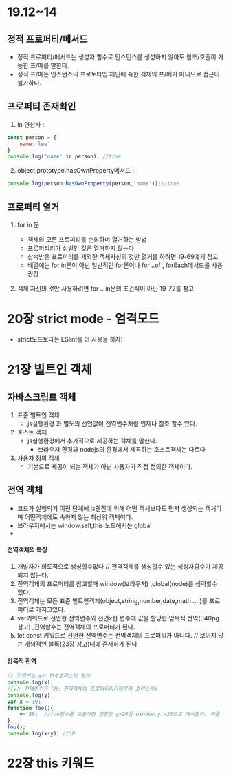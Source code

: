 # 19.12~14

## 정적 프로퍼티/메서드
- 정적 프로퍼티/메서드는 생성자 함수로 인스턴스를 생성하지 않아도 참조/호출이 가능한 프/메를 말한다.
- 정적 프/메는 인스턴스의 프로토타입 체인에 속한 객체의 프/메가 아니므로 접근이 불가하다.

## 프로퍼티 존재확인

1. in 연산자 : 
```js
const person = {
    name:'lee'
}
console.log('name' in person); //true
```
2. object.prototype.hasOwnProperty메서드 :
```js
console.log(person.hasOwnProperty(person,'name'));//true
```

## 프로퍼티 열거

1. for in 문
   - 객체의 모든 프로퍼티를 순회하며 열거하는 방법
   - 프로퍼티키가 심벌인 것은 열거하지 않는다
   - 상속받은 프로퍼티를 제외한 객체자신의 것만 열거를 하려면 19-69예제 참고
   - 배열에는 for in문이 아닌 일반적인 for문이나 for ..of , forEach메서드를 사용권장

2. 객체 자신의 것만 사용하려면 for .. in문의 조건식이 아닌 19-72를 참고

# 20장 strict mode - 엄격모드
- strict모드보다는 ESlint를 더 사용을 하자!

# 21장 빌트인 객체

## 자바스크립트 객체
1. 표준 빌트인 객체
   - js실행환경 과 별도의 선언없이 전역변수처럼 언제나 참조 할수 있다.
2. 호스트 객체 
   - js실행환경에서 추가적으로 제공하는 객체를 말한다.
      - 브라우저 환경과 nodejs의 환경에서 제곡하는 호스트객체는 다르다
3. 사용자 정의 객체
   - 기본으로 제공이 되는 객체가 아닌 사용자가 직접 정의한 객체이다.

## 전역 객체
- 코드가 실행되기 이전 단계에 js엔진에 의해 어떤 객체보다도 먼저 생성되는 객체이며 어떤객체에도 속하지 않는 최상위 객체이다.
- 브라우저에서는 window,self,this 노드에서는 global
- 
#### 전역객체의 특징
1. 개발자가 의도적으로 생성할수없다 // 전역객체를 생성할수 있는 생성자함수가 제공되지 않는다.
2. 전역객체의 프로퍼티를 참고할때 window(브라우저) ,global(node)를 생략할수 있다.
3. 전역객체는 모든 표준 빌트인객체(object,string,number,date,math ... )를 프로퍼티로 가지고있다.
4. var키워드로 선언한 전역변수와 선언x한 변수에 값을 할당한 암묵적 전역(340pg참고) ,전역함수는 전역객체의 프로퍼티가 된다.
5. let,const 키워드로 선언한 전역변수는 전역객체의 프로퍼티가 아니다. // 보이지 않는 개념적인 블록(23장 참고)내에 존재하게 된다

#### 암묵적 전역
```js
// 전역변수 x는 변수호이스팅 발생
console.log(x);
//y는 전역변수가 아닌 전역객체의 프로퍼티이기때문에 호이스팅x
console.log(y);
var x = 10;
function foo(){
    y= 20;  //foo함수를 호출하면 엔진은 y=20을 window.y.=20으로 해석한다. 이를 암묵적 전역이라하낟.
}
foo();
console.log(x+y); //30
```

# 22장 this 키워드
